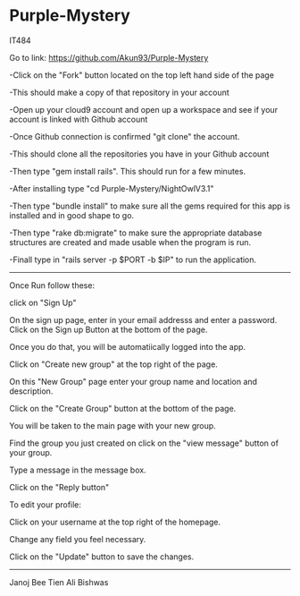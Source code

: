 # Purple-Mystery
IT484

Go to link: https://github.com/Akun93/Purple-Mystery

-Click on the "Fork" button located on the top left hand side of the page

-This should make a copy of that repository in your account

-Open up your cloud9 account and open up a workspace and see if your account is linked with Github account

-Once Github connection is confirmed "git clone" the account.

-This should clone all the repositories you have in your Github account

-Then type "gem install rails". This should run for a few minutes. 

-After installing type "cd Purple-Mystery/NightOwlV3.1"

-Then type "bundle install" to make sure all the gems required for this app is installed and in good shape to go.

-Then type "rake db:migrate" to make sure the appropriate database structures are created and made usable when the program is run.

-Finall type in "rails server -p $PORT -b $IP" to run the application.
___________________________________
Once Run follow these:

click on "Sign Up"

On the sign up page, enter in your email addresss and enter a password. Click on the Sign up Button at the bottom of the page.

Once you do that, you will be automatiically logged into the app. 

Click on "Create new group" at the top right of the page.

On this "New Group" page enter your group name and location and description.  

Click on the "Create Group" button at the bottom of the page.

You will be taken to the main page with your new group.

Find the group you just created on click on the "view message" button of your group.

Type a message in the message box. 

Click on the "Reply button"

To edit your profile:

Click on your username at the top right of the homepage.  

Change any field you feel necessary.

Click on the "Update" button to save the changes.
___________________________________
Janoj
Bee
Tien
Ali
Bishwas
